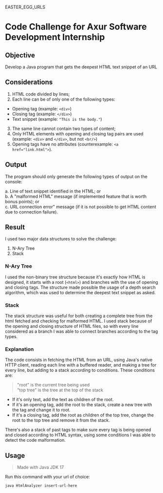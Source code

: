 EASTER_EGG_URLS

# Code Challenge for Axur Software Development Internship

## Objective

Develop a Java program that gets the deepest HTML text snippet of an URL

## Considerations

1. HTML code divided by lines;
2. Each line can be of only one of the following types:
- Opening tag (example: `<div>`)
- Closing tag (example: `</div>`)
- Text snippet (example: `"This is the body."`)
3. The same line cannot contain two types of content;
4. Only HTML elements with opening and closing tag pairs are used (example: `<div>` and `</div>`, but not `<br/>`)
5. Opening tags have no attributes (counterexample: `<a href="link.html">`).

## Output

The program should only generate the following types of output on the console:

a. Line of text snippet identified in the HTML; or \
b. A "malformed HTML" message (if implemented feature that is worth bonus points); or \
c. URL connection error" message (if it is not possible to get HTML content due to connection failure). 

## Result

I used two major data structures to solve the challenge:
1. N-Ary Tree
2. Stack

### N-Ary Tree
I used the non-binary tree structure because it's exactly how HTML is designed, it starts with a root (`<html>`) and branches with the use of opening and closing tags. The structure made possible the usage of a depth search algorithm, which was used to determine the deepest text snippet as asked.

### Stack
The stack structure was useful for both creating a complete tree from the html fetched and checking for malformed HTML. I used stack because of the opening and closing structure of HTML files, so with every line considered as a branch I was able to connect branches according to the tag types.

### Explanation

The code consists in fetching the HTML from an URL, using Java's native HTTP client, reading each line with a buffered reader, and making a tree for every line, but adding to a stack according to conditions. These conditions are:

> "root" is the current tree being used \
> "top tree" is the tree at the top of the stack

- If it's only text, add the text as children of the root.
- If it's an opening tag, add the root to the stack, create a new tree with the tag and change it to root.
- If it's a closing tag, add the root as children of the top tree, change the root to the top tree and remove it from the stack.

There's also a stack of past tags to make sure every tag is being opened and closed according to HTML syntax, using some conditions I was able to detect the code malformation.

## Usage
> Made with Java JDK 17

Run this command with your url of choice:

`java HtmlAnalyzer insert-url-here`
